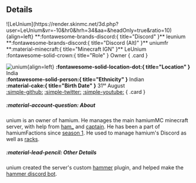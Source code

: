 ## Details
<div class="grid" markdown>
![LeUnium](https://render.skinmc.net/3d.php?user=LeUnium&vr=-10&hr0&hrh=34&aa=&headOnly=true&ratio=10){align=left}
**:fontawesome-brands-discord:{ title="Discord" }** leunium<br>
**:fontawesome-brands-discord:{ title="Discord (Alt)" }** uniumfr<br>
**:material-minecraft:{ title="Minecraft IGN" }** LeUnium<br>
:fontawesome-solid-crown:{ title="Role" } Owner
{ .card }

![unium](https://cdn.discordapp.com/avatars/722641444397121596/bb8adafc64d37fced1ea405345a82914.webp?width=120&height=120){align=left}
**:fontawesome-solid-location-dot:{ title="Location" }** India<br>
**:fontawesome-solid-person:{ title="Ethnicity" }** Indian<br>
**:material-cake:{ title="Birth Date" }** 31ˢᵗ August<br>
[:simple-github:](https://github.com/TheUnium) [:simple-twitter:](https://x.com/leunium) [:simple-youtube:](https://youtube.com/@theunium)
{ .card }

</div>

##### :material-account-question: About
unium is an owner of hamium. He manages the main hamiumMC minecraft server, with help from [ham_](ham.md) and [captain](captain.md). He has been a part of hamiumFactions since [season 1](../seasons/s1.md). He used to manage hamium's Discord as well as [racks](../extra/racks.md).

##### :material-lead-pencil: Other Details
unium created the server's custom [hammer](../extra/hammermc.md) plugin, and helped make the [hammer discord bot](../extra/hammerdc.md).
